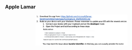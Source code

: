 ### Apple Lamar

<div align="center">
  <a href="">
  <img align="center" src="image/tutorial_apple_screencapture.png" width="60%" alt="tutorial_apple_screencapture">
  </a> 
</div>    